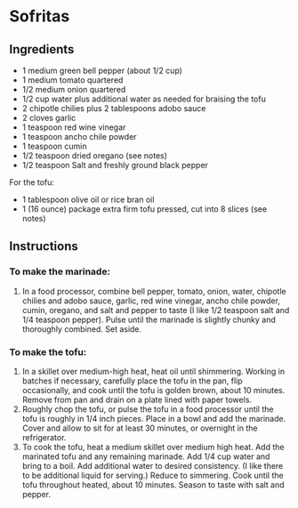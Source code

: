 # Sofritas

## Ingredients

* 1 medium green bell pepper (about 1/2 cup)
* 1 medium tomato quartered
* 1/2 medium onion quartered
* 1/2 cup water plus additional water as needed for braising the tofu
* 2 chipotle chilies plus 2 tablespoons adobo sauce
* 2 cloves garlic
* 1 teaspoon red wine vinegar
* 1 teaspoon ancho chile powder
* 1 teaspoon cumin
* 1/2 teaspoon dried oregano (see notes)
* 1/2 teaspoon Salt and freshly ground black pepper

For the tofu:

* 1 tablespoon olive oil or rice bran oil
* 1 (16 ounce) package extra firm tofu pressed, cut into 8 slices (see notes)


## Instructions

### To make the marinade:

1. In a food processor, combine bell pepper, tomato, onion, water, chipotle chilies and adobo sauce, garlic, red wine vinegar, ancho chile powder, cumin, oregano, and salt and pepper to taste (I like 1/2 teaspoon salt and 1/4 teaspoon pepper). Pulse until the marinade is slightly chunky and thoroughly combined. Set aside.

### To make the tofu:

1. In a skillet over medium-high heat, heat oil until shimmering. Working in batches if necessary, carefully place the tofu in the pan, flip occasionally, and cook until the tofu is golden brown, about 10 minutes. Remove from pan and drain on a plate lined with paper towels.
1. Roughly chop the tofu, or pulse the tofu in a food processor until the tofu is roughly in 1/4 inch pieces. Place in a bowl and add the marinade. Cover and allow to sit for at least 30 minutes, or overnight in the refrigerator.
1. To cook the tofu, heat a medium skillet over medium high heat. Add the marinated tofu and any remaining marinade. Add 1/4 cup water and bring to a boil. Add additional water to desired consistency. (I like there to be additional liquid for serving.) Reduce to simmering. Cook until the tofu throughout heated, about 10 minutes. Season to taste with salt and pepper.
